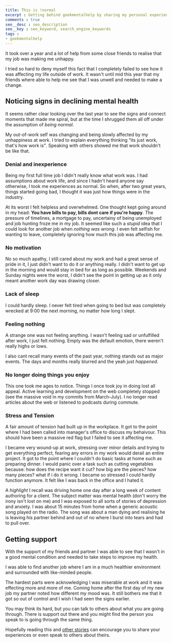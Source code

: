 ```yaml
---
title: This is !normal
excerpt : Getting behind geekmentalhelp by sharing my personal experiences
comments : true
seo__desc : seo_description
seo__key : seo_keyword, search_engine_keywords
tags :
- geekmentalhelp
---
```


It took over a year and a lot of help from some close friends to realise that my job was making me unhappy.
<!-- /intro -->

I tried so hard to deny myself this fact that I completely failed to see how it was affecting my life outside of work. It wasn't until mid this year that my friends where able to help me see that I was unwell and needed to make a change.

## Noticing signs in declining mental health
It seems rather clear looking over the last year to see the signs and connect moments that made me spiral, but at the time I shrugged them all off under the assumption of *being normal*.

My out-of-work self was changing and being slowly affected by my unhappiness at work. I tried to explain everything thinking <q>its just work, that's how work is</q>. Speaking with others showed me that work shouldn't be like that.

<!-- /tease -->
<div id="continue"></div>

### Denial and inexperience
Being my first full time job I didn't really know what work was. I had assumptions about work life, and since I hadn't heard anyone say otherwise, I took me experiences as normal. So when, after two great years, things started going bad, I thought it was just how things were in the industry.

At its worst I felt helpless and overwhelmed. One thought kept going around in my head: **You have bills to pay, bills dont care if you're happy**. The pressure of timelines, a mortgage to pay, uncertainy of being unemployed and job hunting froze me in my job. It seemed like such a *stupid* idea that I could look for another job when *nothing was wrong*. I even felt selfish for wanting to leave, completely ignoring how much this job was affecting me.

### No motivation
No so much apathy, I still cared about my work and had a great sense of pride in it, I just didn't want to do it or anything really. I didn't want to get up in the morning and would stay in bed for as long as possible. Weekends and Sunday nights were the worst, I didn't see the point in getting up as it only meant another work day was drawing closer.

### Lack of sleep
I could hardly sleep. I never felt tired when going to bed but was completely wrecked at 9:00 the next morning, no matter how long I slept.

### Feeling nothing
A strange one was not feeling anything. I wasn't feeling sad or unfulfilled after work, I just felt nothing. Empty was the default emotion, there weren't really highs or lows.

I also cant recall many events of the past year, nothing stands out as major events. The days and months really blurred and the yeah just *happened*.

### No longer doing things you enjoy
This one took me ages to notice. Things I once took joy in doing lost all appeal. Active learning and development on the web completely stopped (see the massive void in my commits from March-July). I no longer read articles about the web or listened to podcasts during commute.

### Stress and Tension
A fair amount of tension had built up in the workplace. It got to the point where I had been called into manager's office to discuss my behaivour. This should have been a massive red flag but I failed to see it affecting me.

I became very wound-up at work, stressing over minor details and trying to get everything perfect, fearing any errors in my work would derail an entire project. It got to the point where I couldn't do basic tasks at home such as preparing dinner. I would panic over a task such as cutting vegetables because: how does the recipe want it cut? how big are the pieces? how many pieces? what if i do it wrong. I became so stressed I could hardly function anymore. It felt like I was back in the office and I hated it.

A *highlight* I recall was driving home one day after a long week of content authoring for a client. The subject matter was mental health (don't worry the irony isn't lost on me) and I was exposed to all sorts of stories of depression and anxiety. I was about 15 minutes from home when a generic acoustic song played on the radio. The song was about a man dying and realising he is leaving his partner behind and out of no where I burst into tears and had to pull over.

## Getting support
With the support of my friends and partner I was able to see that I wasn't in a good mental condition and needed to take steps to improve my health.

I was able to find another job where I am in a much healthier environment and surrounded with like-minded people.

The hardest parts were acknowledging I was miserable at work and it was effecting more and more of me. Coming home after the first day of my new job my partner noted how different my mood was. It still bothers me that it got so out of control and I wish I had seen the signs earlier.

You may think its hard, but you can talk to others about what you are going through. There is support out there and you might find the person you speak to is going through the same thing.

Hopefully reading this and [other stories](https://twitter.com/hashtag/geekmentalhelp?src=hash) can encourage you to share your experiences or even speak to others about theirs.
